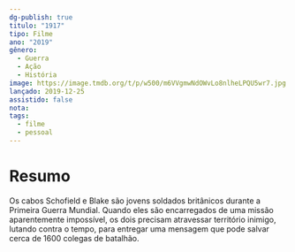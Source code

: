 ```yaml
---
dg-publish: true
titulo: "1917"
tipo: Filme
ano: "2019"
gênero:
  - Guerra
  - Ação
  - História
image: https://image.tmdb.org/t/p/w500/m6VVgmwNdOWvLo8nlheLPQU5wr7.jpg
lançado: 2019-12-25
assistido: false
nota:
tags:
  - filme
  - pessoal
---
```

# Resumo
Os cabos Schofield e Blake são jovens soldados britânicos durante a Primeira Guerra Mundial. Quando eles são encarregados de uma missão aparentemente impossível, os dois precisam atravessar território inimigo, lutando contra o tempo, para entregar uma mensagem que pode salvar cerca de 1600 colegas de batalhão.
